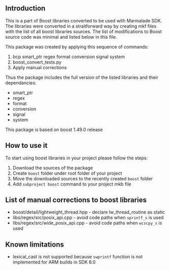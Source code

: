 Introduction
-------------

This is a part of Boost libraries converted to be used with Marmalade SDK.
The libraries were converted in a straitforward way by creating mkf files
with the list of all boost libraries sources. The list of modifications
to Boost source code was minimal and listed below in this file.

This package was created by applying this sequence of commands:
 1. bcp smart_ptr regex format conversion signal system
 2. boost_convert_tests.py
 3. Apply manual corrections

Thus the package includes the full version of the listed libraries 
and their dependancies:
 - smart_ptr
 - regex
 - format
 - conversion
 - signal
 - system

This package is based on boost 1.49.0 release


How to use it
-------------

To start using boost libraries in your project please follow the steps:
 1. Download the sources of the package
 2. Create ``boost`` folder under root folder of your project
 3. Move the downloaded sources to the recently created ``boost`` folder
 3. Add ``subproject boost`` command to your project mkb file


List of manual corrections to boost libraries
---------------------------------------------

 - boost/detail/lightweight_thread.hpp - declare lw_thread_routine as static
 - libs/regex/src/posix_api.cpp - avoid code paths when ``sprintf_s`` is used
 - libs/regex/src/wide_posix_api.cpp - avoid code paths when ``wcscpy_s`` is used


Known limitations
-----------------

 - lexical_cast is not supported because ``swprintf`` function is not implemented
   for ARM builds in SDK 6.0


